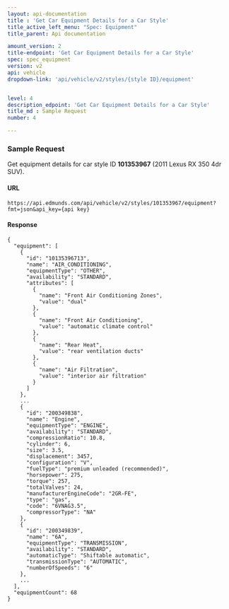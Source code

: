 ```yaml
---
layout: api-documentation
title : 'Get Car Equipment Details for a Car Style'
title_active_left_menu: "Spec: Equipment"
title_parent: Api documentation

amount_version: 2
title-endpoint: 'Get Car Equipment Details for a Car Style'
spec: spec_equipment
version: v2
api: vehicle
dropdown-link: 'api/vehicle/v2/styles/{style ID}/equipment'


level: 4
description_edpoint: 'Get Car Equipment Details for a Car Style'
title_md : Sample Request
number: 4

---
```


### Sample Request

Get equipment details for car style ID **101353967** (2011 Lexus RX 350 4dr SUV).

#### URL

	https://api.edmunds.com/api/vehicle/v2/styles/101353967/equipment?fmt=json&api_key={api key}
	
#### Response
	
	{
	  "equipment": [
	    {
	      "id": "10135396713",
	      "name": "AIR_CONDITIONING",
	      "equipmentType": "OTHER",
	      "availability": "STANDARD",
	      "attributes": [
	        {
	          "name": "Front Air Conditioning Zones",
	          "value": "dual"
	        },
	        {
	          "name": "Front Air Conditioning",
	          "value": "automatic climate control"
	        },
	        {
	          "name": "Rear Heat",
	          "value": "rear ventilation ducts"
	        },
	        {
	          "name": "Air Filtration",
	          "value": "interior air filtration"
	        }
	      ]
	    },
	    ...
	    {
	      "id": "200349838",
	      "name": "Engine",
	      "equipmentType": "ENGINE",
	      "availability": "STANDARD",
	      "compressionRatio": 10.8,
	      "cylinder": 6,
	      "size": 3.5,
	      "displacement": 3457,
	      "configuration": "V",
	      "fuelType": "premium unleaded (recommended)",
	      "horsepower": 275,
	      "torque": 257,
	      "totalValves": 24,
	      "manufacturerEngineCode": "2GR-FE",
	      "type": "gas",
	      "code": "6VNAG3.5",
	      "compressorType": "NA"
	    },
	    {
	      "id": "200349839",
	      "name": "6A",
	      "equipmentType": "TRANSMISSION",
	      "availability": "STANDARD",
	      "automaticType": "Shiftable automatic",
	      "transmissionType": "AUTOMATIC",
	      "numberOfSpeeds": "6"
	    },
	    ...
	  ],
	  "equipmentCount": 68
	}